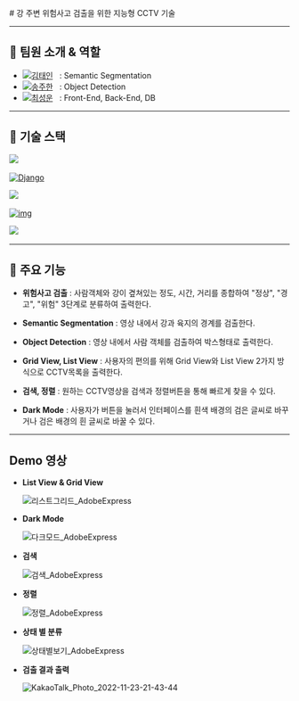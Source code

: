 \# 강 주변 위험사고 검출을 위한 지능형 CCTV 기술

------

## 🙏 팀원 소개 & 역할

- [![김태인](https://img.shields.io/badge/충북대학교%20소프트웨어학과-김태인-red)]()&nbsp;&nbsp; : Semantic Segmentation
- [![송주한](https://img.shields.io/badge/충북대학교%20소프트웨어학과-송주한-yellow)]()&nbsp;&nbsp; : Object Detection
- [![최성운](https://img.shields.io/badge/충북대학교%20소프트웨어학과-최성운-success)]()&nbsp;&nbsp; : Front-End, Back-End, DB

------

## 📒 기술 스택

[<img src="https://img.shields.io/badge/React-20232A?style=for-the-badge&logo=react&logoColor=61DAFB" />]()&nbsp;&nbsp;

[<img src="https://img.shields.io/badge/Django-092E20?style=for-the-badge&logo=django&logoColor=green" alt="Django"/>]()&nbsp;&nbsp;

[<img src="https://img.shields.io/badge/MySQL-005C84?style=for-the-badge&logo=mysql&logoColor=white" />]()&nbsp;&nbsp;

[![img](https://img.shields.io/badge/Mask_R--cnn-EB3C00?style=for-the-badge)]()&nbsp;&nbsp;

[<img src="https://img.shields.io/badge/YOLO__V5-00FFFF?style=for-the-badge&logo=yolo&logoColor=blue" />]()&nbsp;&nbsp;

------

 ## 💾 주요 기능

- **위험사고 검출** : 사람객체와 강이 곂쳐있는 정도, 시간, 거리를 종합하여 "정상", "경고", "위험" 3단계로 분류하여 출력한다.

- **Semantic Segmentation** : 영상 내에서 강과 육지의 경계를 검출한다.

- **Object Detection** : 영상 내에서 사람 객체를 검출하여 박스형태로 출력한다.

- **Grid View, List View** : 사용자의 편의를 위해 Grid View와 List View 2가지 방식으로 CCTV목록을 출력한다.

- **검색, 정렬** : 원하는 CCTV영상을 검색과 정렬버튼을 통해 빠르게 찾을 수 있다.

- **Dark Mode** : 사용자가 버튼을 눌러서 인터페이스를 흰색 배경의 검은 글씨로 바꾸거나 검은 배경의 흰 글씨로 바꿀 수 있다.

------

## Demo 영상

- **List View & Grid View**

  ![리스트그리드_AdobeExpress](https://user-images.githubusercontent.com/57166073/203550192-3dcfd18e-4bef-48e7-984a-b53ab41ba698.gif)

- **Dark Mode**

  ![다크모드_AdobeExpress](https://user-images.githubusercontent.com/57166073/203550191-05d0f471-fbe1-4356-ab1b-848e534d9c8a.gif)

- **검색**

  ![검색_AdobeExpress](https://user-images.githubusercontent.com/57166073/203550181-d3b1d779-5075-48be-bec2-705be9bde70d.gif)

- **정렬**

  ![정렬_AdobeExpress](https://user-images.githubusercontent.com/57166073/203550214-0e142090-fe89-4b25-a548-e352a77353b3.gif)

- **상태 별 분류**

  ![상태별보기_AdobeExpress](https://user-images.githubusercontent.com/57166073/203550204-8296a370-bce6-4b49-90a7-7cc610aa1abd.gif)

- **검출 결과 출력** 

  ![KakaoTalk_Photo_2022-11-23-21-43-44](https://user-images.githubusercontent.com/57166073/203550222-e38b8380-45be-4f43-add8-7fd149154876.gif)

  

  

  

  


  
  

